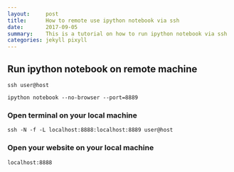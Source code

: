 ```yaml
---
layout:     post
title:      How to remote use ipython notebook via ssh
date:       2017-09-05
summary:    This is a tutorial on how to run ipython notebook via ssh
categories: jekyll pixyll
---
```

## Run ipython notebook on remote machine
```
ssh user@host
```
```
ipython notebook --no-browser --port=8889

```
### Open terminal on your local machine

```
ssh -N -f -L localhost:8888:localhost:8889 user@host

```

### Open your website on your local machine
```
localhost:8888

```